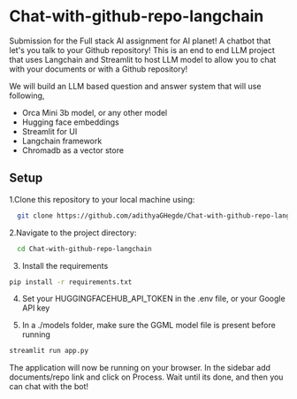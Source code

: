 # Chat-with-github-repo-langchain
Submission for the Full stack AI assignment for AI planet! A chatbot that let's you talk to your Github repository!
This is an end to end LLM project that uses Langchain and Streamlit to host LLM model to allow you to chat with your documents or with a Github repository!

We will build an LLM based question and answer system that will use following,
  * Orca Mini 3b model, or any other model
  * Hugging face embeddings
  * Streamlit for UI
  * Langchain framework
  * Chromadb as a vector store

## Setup
1.Clone this repository to your local machine using:
```bash
  git clone https://github.com/adithyaGHegde/Chat-with-github-repo-langchain.git
```

2.Navigate to the project directory:
```bash
  cd Chat-with-github-repo-langchain
```

3. Install the requirements
```bash
pip install -r requirements.txt
```

4. Set your HUGGINGFACEHUB_API_TOKEN in the .env file, or your Google API key

5. In a ./models folder, make sure the GGML model file is present before running
```bash
streamlit run app.py
```

The application will now be running on your browser. In the sidebar add documents/repo link and click on Process. Wait until its done, and then you can chat with the bot!
